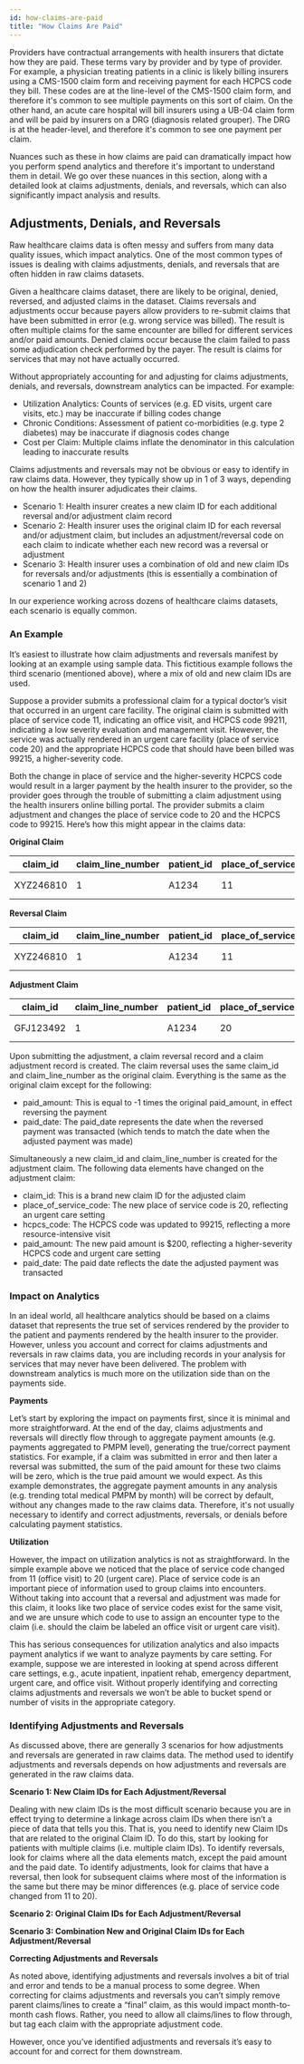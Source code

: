 ```yaml
---
id: how-claims-are-paid
title: "How Claims Are Paid"
---
```

Providers have contractual arrangements with health insurers that dictate how they are paid.  These terms vary by provider and by type of provider.  For example, a physician treating patients in a clinic is likely billing insurers using a CMS-1500 claim form and receiving payment for each HCPCS code they bill.  These codes are at the line-level of the CMS-1500 claim form, and therefore it's common  to see multiple payments on this sort of claim.  On the other hand, an acute care hospital will bill insurers using a UB-04 claim form and will be paid by insurers on a DRG (diagnosis related grouper).  The DRG is at the header-level, and therefore it's common to see one payment per claim.

Nuances such as these in how claims are paid can dramatically impact how you perform spend analytics and therefore it's important to understand them in detail.  We go over these nuances in this section, along with a detailed look at claims adjustments, denials, and reversals, which can also significantly impact analysis and results.

## Adjustments, Denials, and Reversals

Raw healthcare claims data is often messy and suffers from many data quality issues, which impact analytics.  One of the most common types of issues is dealing with claims adjustments, denials, and reversals that are often hidden in raw claims datasets.  

Given a healthcare claims dataset, there are likely to be original, denied, reversed, and adjusted claims in the dataset.  Claims reversals and adjustments occur because payers allow providers to re-submit claims that have been submitted in error (e.g. wrong service was billed).  The result is often multiple claims for the same encounter are billed for different services and/or paid amounts.  Denied claims occur because the claim failed to pass some adjudication check performed by the payer.  The result is claims for services that may not have actually occurred.

Without appropriately accounting for and adjusting for claims adjustments, denials, and reversals, downstream analytics can be impacted.  For example:

- Utilization Analytics: Counts of services (e.g. ED visits, urgent care visits, etc.) may be inaccurate if billing codes change
- Chronic Conditions: Assessment of patient co-morbidities (e.g. type 2 diabetes) may be inaccurate if diagnosis codes change
- Cost per Claim: Multiple claims inflate the denominator in this calculation leading to inaccurate results

Claims adjustments and reversals may not be obvious or easy to identify in raw claims data.  However, they typically show up in 1 of 3 ways, depending on how the health insurer adjudicates their claims.  

- Scenario 1: Health insurer creates a new claim ID for each additional reversal and/or adjustment claim record
- Scenario 2: Health insurer uses the original claim ID for each reversal and/or adjustment claim, but includes an adjustment/reversal code on each claim to indicate whether each new record was a reversal or adjustment
- Scenario 3: Health insurer uses a combination of old and new claim IDs for reversals and/or adjustments (this is essentially a combination of scenario 1 and 2)

In our experience working across dozens of healthcare claims datasets, each scenario is equally common.

### An Example

It’s easiest to illustrate how claim adjustments and reversals manifest by looking at an example using sample data.  This fictitious example follows the third scenario (mentioned above), where a mix of old and new claim IDs are used.  

Suppose a provider submits a professional claim for a typical doctor’s visit that occurred in an urgent care facility.  The original claim is submitted with place of service code 11, indicating an office visit, and HCPCS code 99211, indicating a low severity evaluation and management visit.  However, the service was actually rendered in an urgent care facility (place of service code 20) and the appropriate HCPCS code that should have been billed was 99215, a higher-severity code.  

Both the change in place of service and the higher-severity HCPCS code would result in a larger payment by the health insurer to the provider, so the provider goes through the trouble of submitting a claim adjustment using the health insurers online billing portal.  The provider submits a claim adjustment and changes the place of service code to 20 and the HCPCS code to 99215.  Here’s how this might appear in the claims data:

**Original Claim**

| claim_id | claim_line_number | patient_id | place_of_service_code | hcpcs_code | paid_date | paid_amount |
|---|---|---|---|---|---|---|
| XYZ246810 | 1 | A1234 | 11 | 99211 | 01-01-2021 | 100.00 |

**Reversal Claim**

| claim_id | claim_line_number | patient_id | place_of_service_code | hcpcs_code | paid_date | paid_amount |
|---|---|---|---|---|---|---|
| XYZ246810 | 1 | A1234 | 11 | 99211 | 02-10-2021 | -100.00 |

**Adjustment Claim**

| claim_id | claim_line_number | patient_id | place_of_service_code | hcpcs_code | paid_date | paid_amount |
|---|---|---|---|---|---|---|
| GFJ123492 | 1 | A1234 | 20 | 99215 | 02-10-2021 | 250.00 |

Upon submitting the adjustment, a claim reversal record and a claim adjustment record is created.  The claim reversal uses the same claim_id and claim_line_number as the original claim.  Everything is the same as the original claim except for the following:

- paid_amount: This is equal to -1 times the original paid_amount, in effect reversing the payment
- paid_date: The paid_date represents the date when the reversed payment was transacted (which tends to match the date when the adjusted payment was made)

Simultaneously a new claim_id and claim_line_number is created for the adjustment claim.  The following data elements have changed on the adjustment claim:

- claim_id: This is a brand new claim ID for the adjusted claim
- place_of_service_code: The new place of service code is 20, reflecting an urgent care setting
- hcpcs_code: The HCPCS code was updated to 99215, reflecting a more resource-intensive visit
- paid_amount: The new paid amount is $200, reflecting a higher-severity HCPCS code and urgent care setting
- paid_date: The paid date reflects the date the adjusted payment was transacted

### Impact on Analytics

In an ideal world, all healthcare analytics should be based on a claims dataset that represents the true set of services rendered by the provider to the patient and payments rendered by the health insurer to the provider.  However, unless you account and correct for claims adjustments and reversals in raw claims data, you are including records in your analysis for services that may never have been delivered.  The problem with downstream analytics is much more on the utilization side than on the payments side.

**Payments**

Let’s start by exploring the impact on payments first, since it is minimal and more straightforward.  At the end of the day, claims adjustments and reversals will directly flow through to aggregate payment amounts (e.g. payments aggregated to PMPM level), generating the true/correct payment statistics.  For example, if a claim was submitted in error and then later a reversal was submitted, the sum of the paid amount for these two claims will be zero, which is the true paid amount we would expect.  As this example demonstrates, the aggregate payment amounts in any analysis (e.g. trending total medical PMPM by month) will be correct by default, without any changes made to the raw claims data.  Therefore, it's not usually necessary to identify and correct adjustments, reversals, or denials before calculating payment statistics.

**Utilization**

However, the impact on utilization analytics is not as straightforward.  In the simple example above we noticed that the place of service code changed from 11 (office visit) to 20 (urgent care).  Place of service code is an important piece of information used to group claims into encounters.  Without taking into account that a reversal and adjustment was made for this claim, it looks like two place of service codes exist for the same visit, and we are unsure which code to use to assign an encounter type to the claim (i.e. should the claim be labeled an office visit or urgent care visit).  

This has serious consequences for utilization analytics and also impacts payment analytics if we want to analyze payments by care setting.  For example, suppose we are interested in looking at spend across different care settings, e.g., acute inpatient, inpatient rehab, emergency department, urgent care, and office visit.  Without properly identifying and correcting claims adjustments and reversals we won’t be able to bucket spend or number of visits in the appropriate category.

### Identifying Adjustments and Reversals

As discussed above, there are generally 3 scenarios for how adjustments and reversals are generated in raw claims data.  The method used to identify adjustments and reversals depends on how adjustments and reversals are generated in the raw claims data.  

**Scenario 1: New Claim IDs for Each Adjustment/Reversal**

Dealing with new claim IDs is the most difficult scenario because you are in effect trying to determine a linkage across claim IDs when there isn’t a piece of data that tells you this.  That is, you need to identify new Claim IDs that are related to the original Claim ID.  To do this, start by looking for patients with multiple claims (i.e. multiple claim IDs).  To identify reversals, look for claims where all the data elements match, except the paid amount and the paid date.  To identify adjustments, look for claims that have a reversal, then look for subsequent claims where most of the information is the same but there may be minor differences (e.g. place of service code changed from 11 to 20).

**Scenario 2: Original Claim IDs for Each Adjustment/Reversal**

**Scenario 3: Combination New and Original Claim IDs for Each Adjustment/Reversal**

**Correcting Adjustments and Reversals**

As noted above, identifying adjustments and reversals involves a bit of trial and error and tends to be a manual process to some degree.  When correcting for claims adjustments and reversals you can’t simply remove parent claims/lines to create a “final” claim, as this would impact month-to-month cash flows.  Rather, you need to allow all claims/lines to flow through, but tag each claim with the appropriate adjustment code.

However, once you’ve identified adjustments and reversals it’s easy to account for and correct for them downstream.